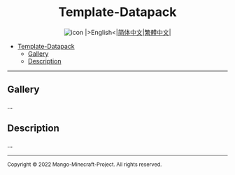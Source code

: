<div align="center">

# Template-Datapack
![icon](./img/icon/)
|>English<|[简体中文](./i18n/README.zho-Hans_CN.md)|[繁體中文](./i18n/README.zho-Hant_TW.md)|

</div>

- [Template-Datapack](#template-datapack)
  - [Gallery](#gallery)
  - [Description](#description)

---

## Gallery

...

## Description

...

---

<small>Copyright © 2022 Mango-Minecraft-Project. All rights reserved.</small>